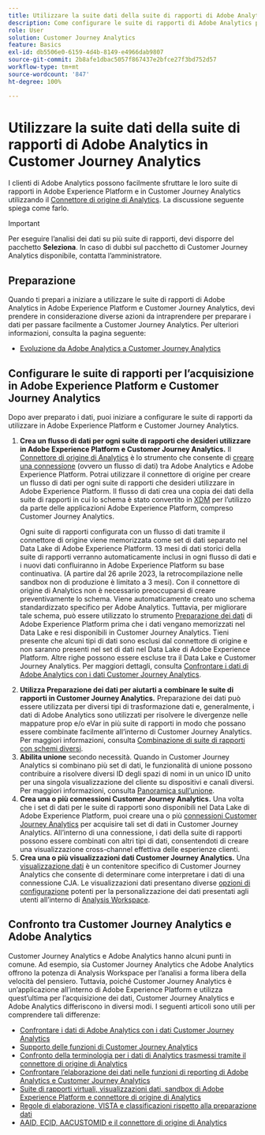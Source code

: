```yaml
---
title: Utilizzare la suite dati della suite di rapporti di Adobe Analytics in Customer Journey Analytics
description: Come configurare le suite di rapporti di Adobe Analytics per l’acquisizione in Adobe Experience Platform e Customer Journey Analytics
role: User
solution: Customer Journey Analytics
feature: Basics
exl-id: db5506e0-6159-4d4b-8149-e4966dab9807
source-git-commit: 2b8afe1dbac5057f867437e2bfce27f3bd752d57
workflow-type: tm+mt
source-wordcount: '847'
ht-degree: 100%

---
```


# Utilizzare la suite dati della suite di rapporti di Adobe Analytics in Customer Journey Analytics

I clienti di Adobe Analytics possono facilmente sfruttare le loro suite di rapporti in Adobe Experience Platform e in Customer Journey Analytics utilizzando il [Connettore di origine di Analytics](https://experienceleague.adobe.com/docs/experience-platform/sources/connectors/adobe-applications/analytics.html?lang=it). La discussione seguente spiega come farlo.

>[!IMPORTANT]
>
>Per eseguire l’analisi dei dati su più suite di rapporti, devi disporre del pacchetto **Seleziona**. In caso di dubbi sul pacchetto di Customer Journey Analytics disponibile, contatta l’amministratore.

## Preparazione

Quando ti prepari a iniziare a utilizzare le suite di rapporti di Adobe Analytics in Adobe Experience Platform e Customer Journey Analytics, devi prendere in considerazione diverse azioni da intraprendere per preparare i dati per passare facilmente a Customer Journey Analytics. Per ulteriori informazioni, consulta la pagina seguente:

* [Evoluzione da Adobe Analytics a Customer Journey Analytics](/help/getting-started/aa-to-cja.md)

## Configurare le suite di rapporti per l’acquisizione in Adobe Experience Platform e Customer Journey Analytics

Dopo aver preparato i dati, puoi iniziare a configurare le suite di rapporti da utilizzare in Adobe Experience Platform e Customer Journey Analytics.

1. **Crea un flusso di dati per ogni suite di rapporti che desideri utilizzare in Adobe Experience Platform e Customer Journey Analytics.** Il [Connettore di origine di Analytics](https://experienceleague.adobe.com/docs/experience-platform/sources/connectors/adobe-applications/analytics.html?lang=it) è lo strumento che consente di [creare una connessione](/help/connections/create-connection.md) (ovvero un flusso di dati) tra Adobe Analytics e Adobe Experience Platform. Potrai utilizzare il connettore di origine per creare un flusso di dati per ogni suite di rapporti che desideri utilizzare in Adobe Experience Platform. Il flusso di dati crea una copia dei dati della suite di rapporti in cui lo schema è stato convertito in [XDM](https://experienceleague.adobe.com/docs/platform-learn/tutorials/schemas/schemas-and-experience-data-model.html?lang=it) per l’utilizzo da parte delle applicazioni Adobe Experience Platform, compreso Customer Journey Analytics.<p>Ogni suite di rapporti configurata con un flusso di dati tramite il connettore di origine viene memorizzata come set di dati separato nel Data Lake di Adobe Experience Platform. 13 mesi di dati storici della suite di rapporti verranno automaticamente inclusi in ogni flusso di dati e i nuovi dati confluiranno in Adobe Experience Platform su base continuativa. (A partire dal 26 aprile 2023, la retrocompilazione nelle sandbox non di produzione è limitato a 3 mesi). Con il connettore di origine di Analytics non è necessario preoccuparsi di creare preventivamente lo schema. Viene automaticamente creato uno schema standardizzato specifico per Adobe Analytics. Tuttavia, per migliorare tale schema, può essere utilizzato lo strumento [Preparazione dei dati](https://experienceleague.adobe.com/docs/experience-platform/data-prep/home.html?lang=it) di Adobe Experience Platform prima che i dati vengano memorizzati nel Data Lake e resi disponibili in Customer Journey Analytics. Tieni presente che alcuni tipi di dati sono esclusi dal connettore di origine e non saranno presenti nel set di dati nel Data Lake di Adobe Experience Platform. Altre righe possono essere escluse tra il Data Lake e Customer Journey Analytics. Per maggiori dettagli, consulta [Confrontare i dati di Adobe Analytics con i dati Customer Journey Analytics](/help/troubleshooting/compare.md).
1. **Utilizza Preparazione dei dati per aiutarti a combinare le suite di rapporti in Customer Journey Analytics.** Preparazione dei dati può essere utilizzata per diversi tipi di trasformazione dati e, generalmente, i dati di Adobe Analytics sono utilizzati per risolvere le divergenze nelle mappature prop e/o eVar in più suite di rapporti in modo che possano essere combinate facilmente all’interno di Customer Journey Analytics. Per maggiori informazioni, consulta [Combinazione di suite di rapporti con schemi diversi](/help/use-cases/aa-data/combine-report-suites.md).
1. **Abilita unione** secondo necessità. Quando in Customer Journey Analytics si combinano più set di dati, le funzionalità di unione possono contribuire a risolvere diversi ID degli spazi di nomi in un unico ID unito per una singola visualizzazione del cliente su dispositivi e canali diversi. Per maggiori informazioni, consulta [Panoramica sull’unione](../../stitching/overview.md).
1. **Crea una o più connessioni Customer Journey Analytics.** Una volta che i set di dati per le suite di rapporti sono disponibili nel Data Lake di Adobe Experience Platform, puoi creare una o più [connessioni Customer Journey Analytics](/help/connections/overview.md) per acquisire tali set di dati in Customer Journey Analytics. All’interno di una connessione, i dati della suite di rapporti possono essere combinati con altri tipi di dati, consentendoti di creare una visualizzazione cross-channel effettiva delle esperienze clienti.
1. **Crea una o più visualizzazioni dati Customer Journey Analytics.** Una [visualizzazione dati](/help/data-views/data-views.md) è un contenitore specifico di Customer Journey Analytics che consente di determinare come interpretare i dati di una connessione CJA. Le visualizzazioni dati presentano diverse [opzioni di configurazione](/help/data-views/create-dataview.md) potenti per la personalizzazione dei dati presentati agli utenti all’interno di [Analysis Workspace](/help/analysis-workspace/home.md).

## Confronto tra Customer Journey Analytics e Adobe Analytics

Customer Journey Analytics e Adobe Analytics hanno alcuni punti in comune. Ad esempio, sia Customer Journey Analytics che Adobe Analytics offrono la potenza di Analysis Workspace per l’analisi a forma libera della velocità del pensiero. Tuttavia, poiché Customer Journey Analytics è un’applicazione all’interno di Adobe Experience Platform e utilizza quest’ultima per l’acquisizione dei dati, Customer Journey Analytics e Adobe Analytics differiscono in diversi modi. I seguenti articoli sono utili per comprendere tali differenze:

* [Confrontare i dati di Adobe Analytics con i dati Customer Journey Analytics](/help/troubleshooting/compare.md)
* [Supporto delle funzioni di Customer Journey Analytics](/help/getting-started/aa-vs-cja/cja-aa.md)
* [Confronto della terminologia per i dati di Analytics trasmessi tramite il connettore di origine di Analytics](/help/getting-started/aa-vs-cja/terminology.md)
* [Confrontare l’elaborazione dei dati nelle funzioni di reporting di Adobe Analytics e Customer Journey Analytics](/help/getting-started/aa-vs-cja/data-processing-comparisons.md)
* [Suite di rapporti virtuali, visualizzazioni dati, sandbox di Adobe Experience Platform e connettore di origine di Analytics](/help/getting-started/aa-vs-cja/vrs-dataview-sandbox-adc.md)
* [Regole di elaborazione, VISTA e classificazioni rispetto alla preparazione dati](/help/getting-started/aa-vs-cja/pr-vista-dataprep.md)
* [AAID, ECID, AACUSTOMID e il connettore di origine di Analytics](/help/getting-started/aa-vs-cja/aaid-ecid-adc.md)
